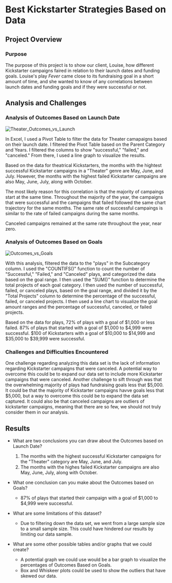 # **Best Kickstarter Strategies Based on Data**

## Project Overview

### Purpose
The purpose of this project is to show our client, Louise, how different Kickstarter campaigns faired in relation to their launch dates and funding goals.  Louise's play *Fever* came close to its fundraising goal in a short amount of time, and she wanted to know of any correlations between launch dates and funding goals and if they were successful or not.

## Analysis and Challenges

### Analysis of Outcomes Based on Launch Date

![Theater_Outcomes_vs_Launch](https://user-images.githubusercontent.com/99417460/158001966-cab91a5e-c6c6-443e-ac75-2d97732d9ce2.png)

In Excel, I used a Pivot Table to filter the data for Theater camapaigns based on their launch date.  I filtered the Pivot Table based on the Parent Category and Years.  I filtered the columns to show "successful," "failed," and "canceled."  From there, I used a line graph to visualize the results.  

Based on the data for theatrical Kickstarters, the months with the hightest successful Kickstarter campaigns in a "Theater" genre are May, June, and July.  However, the months with the highest failed Kickstarter campaigns are also May, June, July, along with October.  

The most likely reason for this correlation is that the majority of campaings start at the same time.  Throughout the majority of the year, the campaigns that were successful and the campaigns that failed followed the same chart trajectory for the same months.  The same rate of successful campaings is similar to the rate of failed campaigns during the same months.

Canceled campaigns remained at the same rate throughout the year, near zero.

### Analysis of Outcomes Based on Goals

![Outcomes_vs_Goals](https://user-images.githubusercontent.com/99417460/158002222-1b56a07a-73da-4c0e-9466-6dbd127e2d25.png)

With this analysis, filtered the data to the "plays" in the Subcategory column.  I used the "COUNTIFS()" function to count the number of "Successful," "Failed," and "Canceled" plays, and categorized the data based on the goal range.  I then used the "SUM()" function to determine the total projects of each goal category.  I then used the number of successful, failed, or canceled plays, based on the goal range, and divided it by the "Total Projects" column to determine the percentage of the successful, failed, or canceled projects.  I then used a line chart to visualize the goal amount ranges and the percentage of successful, canceled, or failed projects.

Based on the data for plays, 72% of plays with a goal of $1,000 or less failed.  87% of plays that started with a goal of $1,000 to $4,999 were successful.  $100 of Kickstarters with a goal of $10,000 to $14,999 and $35,000 to $39,999 were successful.

### Challenges and Difficulties Encountered

One challenge regarding analyzing this data set is the lack of information regarding Kickstarter campaigns that were canceled.  A potential way to overcome this could be to expand our data set to include more Kickstarter campaigns that were canceled.  Another challenge to sift through was that the overwhelming majority of plays had fundraising goals less that $5,000.  It could be that the majority of Kickstarter campaigns havve goals less that $5,000, but a way to overcome this could be to expand the data set captured.  It could also be that canceled campaigns are outliers of kickstarter campaigns, meaning that there are so few, we should not truly consider them in our analysis.  

## Results

- What are two conclusions you can draw about the Outcomes based on Launch Date?
  1.  The months with the highest successful Kickstarter campaigns for the "Theater" category are May, June, and July.
  2.  The months with the highes failed Kickstarter campaigns are also May, June, July, along with October.

- What one conclusion can you make about the Outcomes based on Goals?
  - 87% of plays that started their campaign with a goal of $1,000 to $4,999 were successful.

- What are some limitations of this dataset?
  - Due to filtering down the data set, we went from a large sample size to a small sample size.  This could have hindered our results by limiting our data sample.  
- What are some other possible tables and/or graphs that we could create?
  - A potential graph we could use would be a bar graph to visualize the percentages of Outcomes Based on Goals.
  - Box and Whiskeer plots could be used to show the outliers that have skewed our data.
  












